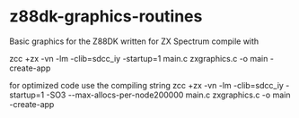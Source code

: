 # z88dk-graphics-routines
Basic graphics for the Z88DK written for ZX Spectrum
 compile with
 
 zcc +zx -vn -lm -clib=sdcc_iy -startup=1 main.c zxgraphics.c -o main -create-app
 
 for optimized code use the compiling string
 zcc +zx -vn -lm -clib=sdcc_iy -startup=1 -SO3 --max-allocs-per-node200000  main.c zxgraphics.c -o main -create-app
